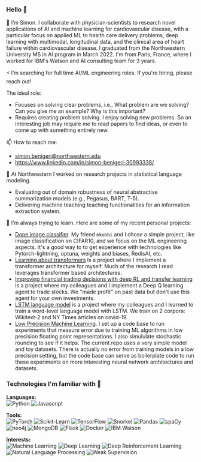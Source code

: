 ### Hello 👋

<!--
**simon-benigeri/simon-benigeri** is a ✨ _special_ ✨ repository because its `README.md` (this file) appears on your GitHub profile.

Here are some ideas to get you started:

- 🔭 I’m currently working on ...
- 🌱 I’m currently learning ...
- 👯 I’m looking to collaborate on ...
- 🤔 I’m looking for help with ...
- 💬 Ask me about ...
- 📫 How to reach me: ...
- 😄 Pronouns: ...
- ⚡ Fun fact: ...
-->

🔭 I’m Simon. I collaborate with physician-scientists to research novel applications of AI and machine learning for cardiovascular disease, with a particular focus on applied ML to health care delivery problems, deep learning with multimodal, longitudinal data, and the clinical area of heart failure within cardiovascular disease. I graduated from  the Northwestern University MS in AI program in March 2022. I'm from Paris, France, where I worked for IBM's Watson and AI consulting team for 3 years. 

⚡ I’m searching for full time AI/ML engineering roles. If you're hiring, please reach out! 

The ideal role:
- Focuses on solving clear problems, i.e., What problem are we solving? Can you give me an example? Why is this important?
- Requires creating problem solving. I enjoy solving new problems. So an interesting job may require me to read papers to find ideas, or even to come up with something entirely new. 

📫 How to reach me:
- simon.benigeri@northwestern.edu
- https://www.linkedin.com/in/simon-benigeri-30993338/


🌱 At Northwestern I worked on research projects in statistical language modeling. 
- Evaluating out of domain robustness of neural abstractive summarization models (e.g., Pegasus, BART, T-5).
- Delivering machine teaching teaching functionalities for an information extraction system.

:school: I'm always trying to learn. Here are some of my recent personal projects:
- [Dope image classifier](https://github.com/kobe-org/dope-image-classifier). My friend `mkobbi` and I chose a simple project, like image classification on CIFAR10, and we focus on the ML engineering aspects. It's a good way to to get experience with technologies like Pytorch-lightning, optuna, weights and biases, RedisAI, etc.  
- [Learning about transformers](https://github.com/simon-benigeri/learning-about-transformers) is a project where I implement a transformer architecture for myself. Much of the research I read leverages transformer based architectures.
- [Improving financial trading decisions with deep RL and transfer learning](https://github.com/lukesalamone/deep-q-trading-agent) is a project where my colleagues and I implement a Deep Q learning agent to trade stocks. We "made profit" on past data but don't use this agent for your own investments. 
- [LSTM language model](https://github.com/simon-benigeri/lstm-language-model) is a project where my colleagues and I learned to train a word-level language model with LSTM. We train on 2 corpora: Wikitext-2 and NY Times articles on covid-19.
- [Low Precision Machine Learning](https://github.com/simon-benigeri/low_precision_ml). I set up a code base to run experiments that measure error due to training ML algorithms in low precision floating point representations. I also simululate stochastic rounding to see if it helps. The current repo uses a very simple model and toy datasets. There is actually no error from training models in a low precision setting, but the code base can serve as boilerplate code to run these experiments on more interesting neural network architectures and datasets.


### Technologies I'm familiar with 🔬

**Languages:**  
![Python](https://img.shields.io/badge/Python-3776AB?style=for-the-badge&logo=python&logoColor=white) 
![Javascript](https://img.shields.io/badge/JavaScript-F7DF1E?style=for-the-badge&logo=javascript&logoColor=black) 

**Tools:**  
![PyTorch](https://img.shields.io/badge/PyTorch-EE4C2C?style=for-the-badge&logo=pytorch&logoColor=white) 
![Scikit-Learn](https://img.shields.io/badge/Scikit--Learn-F7931E?style=for-the-badge&logo=scikit-learn&logoColor=white) 
![TensorFlow](https://img.shields.io/badge/TensorFlow-FF6F00?style=for-the-badge&logo=tensorflow&logoColor=white) 
![Snorkel](https://img.shields.io/badge/snorkel-D00000?style=for-the-badge&logo=snorkel&logoColor=white) 
![Pandas](https://img.shields.io/badge/Pandas-150458?style=for-the-badge&logo=pandas&logoColor=white) 
![spaCy](https://img.shields.io/badge/Spacy-09A3D5?style=for-the-badge&logo=spacy&logoColor=white) 
![neo4j](https://img.shields.io/badge/Neo4j-008CC1?style=for-the-badge&logo=neo4j&logoColor=white) 
![MongoDB](https://img.shields.io/badge/MongoDB-47A248?style=for-the-badge&logo=mongodb&logoColor=white) 
![Flask](https://img.shields.io/badge/Flask-000000?style=for-the-badge&logo=flask&logoColor=white) 
![Docker](https://img.shields.io/badge/Docker-2496ED?style=for-the-badge&logo=docker&logoColor=white) 
![IBM Watson](https://img.shields.io/badge/IBM%20Watson-BE95FF?style=for-the-badge&logo=ibm-watson&logoColor=white) 

**Interests:**  
![Machine Learning](https://img.shields.io/badge/Machine%20Learning-7400B8?style=for-the-badge&logoColor=white) 
![Deep Learning](https://img.shields.io/badge/Deep%20Learning-6930C3?style=for-the-badge&logoColor=white) 
![Deep Reinforcement Learning](https://img.shields.io/badge/Deep%20Reinforcement%20Learning-5E60CE?style=for-the-badge&logoColor=white) 
![Natural Language Processing](https://img.shields.io/badge/Natural%20Language%20Processing-48BFE3?style=for-the-badge&logoColor=white) 
![Weak Supervision](https://img.shields.io/badge/Weak%20Supervision-D00000?style=for-the-badge&logoColor=white)
